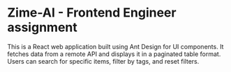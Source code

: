 # Zime-AI - Frontend Engineer assignment

This is a React web application built using Ant Design for UI components. It fetches data from a remote API and displays it in a paginated table format. Users can search for specific items, filter by tags, and reset filters.
